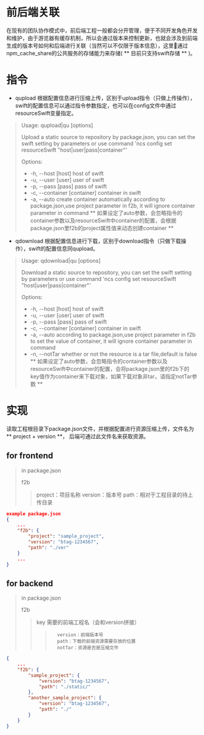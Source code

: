 # 前后端关联
在现有的团队协作模式中，前后端工程一般都会分开管理，便于不同开发角色开发和维护，由于游览器有缓存机制，所以会通过版本来控制更新，也就会涉及到前端生成的版本号如何和后端进行关联（当然可以不仅限于版本信息），这里通过npm_cache_share的公共服务的存储能力来存储( ** 目前只支持swift存储 ** )。

# 指令
- qupload 根据配置信息进行压缩上传，区别于upload指令（只做上传操作），swift的配置信息可以通过指令参数指定，也可以在config文件中通过resourceSwift变量指定。
>Usage: qupload|qu [options]
>
>Upload a static source to repository by package.json, you can set the swift setting by parameters or use command 'ncs config set resourceSwift "host|user|pass|container"'
>
>Options:
>
>+  -h, --host [host]            host of swift
>+  -u, --user [user]            user of swift
>+  -p, --pass [pass]            pass of swift
>+  -c, --container [container]  container in swift
>+  -a, --auto                   create container automatically according to package.json,use project parameter in f2b, it will ignore container parameter in command
** 如果设定了auto参数，会忽略指令的container参数以及resourceSwift中container的配置，会根据package.json里f2b的project属性值来动态创建container **

- qdownload 根据配置信息进行下载，区别于download指令（只做下载操作），swift的配置信息同qupload。
>Usage: qdownload|qu [options]
>
>Download a static source to repository, you can set the swift setting by parameters or use command 'ncs config set resourceSwift "host|user|pass|container"'
>
>Options:
>
>+   -h, --host [host]            host of swift
>+   -u, --user [user]            user of swift
>+   -p, --pass [pass]            pass of swift
>+   -c, --container [container]  container in swift
>+   -a, --auto                   according to package.json,use project parameter in f2b to set the value of container, it will ignore container parameter in command
>+   -n, --notTar                 whether or not the resource is a tar file,default is false
** 如果设定了auto参数，会忽略指令的container参数以及resourceSwift中container的配置，会将package.json里的f2b下的key值作为container来下载对象，如果下载对象非tar，请指定notTar参数 **

# 实现
读取工程根目录下package.json文件，并根据配置进行资源压缩上传，文件名为 ** project + version **， 后端可通过此文件名来获取资源。

## for frontend

> in package.json
>
> f2b
>
>>   project：项目名称
>>   version：版本号
>>   path：相对于工程目录的待上传目录

```json
example package.json
{
  	...
 	"f2b": {
  		"project": "sample_project",
  		"version": "btag-1234567",
  		"path": "./ver"
	}
    ...
}

```



## for backend

> in package.json
>
> f2b
>
>>   key 需要的前端工程名（会和version拼接）
>>>       version：前端版本号
>>>       path：下载的前端资源需要存放的位置
>>>       notTar：资源是否是压缩文件


```json
{
	...
  	"f2b": {
        "sample_project": {
            "version": "btag-1234567",
            "path": "./static/"
        },
        "another_sample_project": {
            "version": "btag-1234567",
            "path": "./"
        }
	}
}
```
